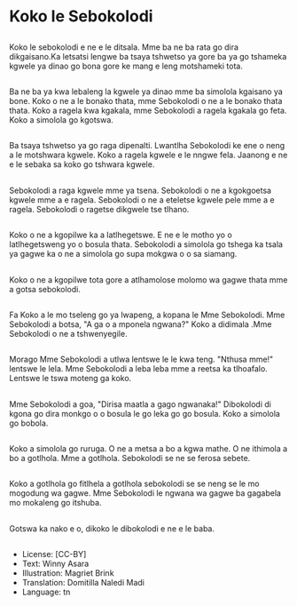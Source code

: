 # Koko le Sebokolodi

##
Koko le sebokolodi e ne e le ditsala. Mme ba ne ba rata go dira dikgaisano.Ka letsatsi lengwe ba tsaya tshwetso ya gore ba ya go tshameka kgwele ya dinao go bona gore ke mang e leng motshameki tota.

##
Ba ne ba ya kwa lebaleng la kgwele ya dinao mme ba simolola kgaisano ya bone. Koko o ne a le bonako thata, mme Sebokolodi o ne a le bonako thata thata. Koko a ragela kwa kgakala, mme Sebokolodi a ragela kgakala go feta. Koko a simolola go kgotswa.

##
Ba tsaya tshwetso ya go raga dipenalti. Lwantlha Sebokolodi ke ene o neng a le motshwara kgwele. Koko a ragela kgwele e le nngwe fela. Jaanong e ne e le sebaka sa koko go tshwara kgwele.

##
Sebokolodi a raga kgwele mme ya tsena. Sebokolodi o ne a kgokgoetsa kgwele mme a e ragela. Sebokolodi o ne a eteletse kgwele pele mme a e ragela. Sebokolodi o ragetse dikgwele tse tlhano.

##
Koko o ne a kgopilwe ka a latlhegetswe. E ne e le motho yo o latlhegetsweng yo o bosula thata. Sebokolodi a simolola go tshega ka tsala ya gagwe ka o ne a simolola go supa mokgwa o o sa siamang.

##
Koko o ne a kgopilwe tota gore a atlhamolose molomo wa gagwe thata mme a gotsa sebokolodi.

##
Fa Koko a le mo tseleng go ya lwapeng, a kopana le Mme Sebokolodi. Mme Sebokolodi a botsa, "A ga o a mponela ngwana?" Koko a didimala .Mme Sebokolodi o ne a tshwenyegile.

##
Morago Mme Sebokolodi a utlwa lentswe le le kwa teng. "Nthusa mme!" lentswe le lela. Mme Sebokolodi a leba leba mme a reetsa ka tlhoafalo. Lentswe le tswa moteng ga koko.

##
Mme Sebokolodi a goa, "Dirisa maatla a gago ngwanaka!" Dibokolodi di kgona go dira monkgo o o bosula le go leka go go bosula. Koko a simolola go bobola.

##
Koko a simolola go ruruga. O ne a metsa a bo a kgwa mathe. O ne ithimola a bo a gotlhola. Mme a gotlhola. Sebokolodi se ne se ferosa sebete.

##
Koko a gotlhola go fitlhela a gotlhola sebokolodi se se neng se le mo mogodung wa gagwe. Mme Sebokolodi le ngwana wa gagwe ba gagabela mo mokaleng go itshuba.

##
Gotswa ka nako e o, dikoko le dibokolodi e ne e le baba.

##
* License: [CC-BY]
* Text: Winny Asara
* Illustration: Magriet Brink
* Translation: Domitilla Naledi Madi
* Language: tn
